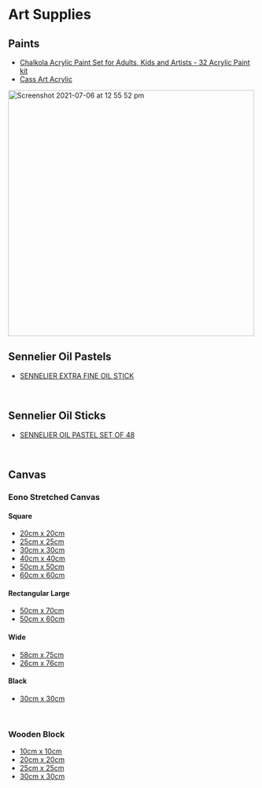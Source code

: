 # Art Supplies

## Paints

- [Chalkola Acrylic Paint Set for Adults, Kids and Artists - 32 Acrylic Paint kit](https://www.amazon.co.uk/dp/B07YP8MQZM/ref=sspa_dk_detail_5?psc=1&pd_rd_i=B07YP8MQZM&pd_rd_w=czEaB&pf_rd_p=8d6f1b33-e9e1-48a7-9bf6-fb23b68a35eb&pd_rd_wg=rcJ9y&pf_rd_r=WMT2S9KG45HRHFMBFKYQ&pd_rd_r=de2939ab-2d2a-48c1-b44d-fa54aa67e297&spLa=ZW5jcnlwdGVkUXVhbGlmaWVyPUEyMFJFSU5WVzE5R1FIJmVuY3J5cHRlZElkPUEwNTE2Nzk4QTFVSk80VEdIMzBBJmVuY3J5cHRlZEFkSWQ9QTAzNjE4MTExM01JRTRZOUZBMjVXJndpZGdldE5hbWU9c3BfZGV0YWlsJmFjdGlvbj1jbGlja1JlZGlyZWN0JmRvTm90TG9nQ2xpY2s9dHJ1ZQ==)
- [Cass Art Acrylic](https://www.cassart.co.uk/painting/acrylic-colour/acrylic-paint/cass-art-studio-acrylic.htm) 

<img width="500" alt="Screenshot 2021-07-06 at 12 55 52 pm" src="https://user-images.githubusercontent.com/11710404/124595930-89c86780-de59-11eb-9884-cd8a11daa1ee.png">


<br/>

## Sennelier Oil Pastels

- [SENNELIER EXTRA FINE OIL STICK](https://www.cassart.co.uk/painting/oil-colour/product-type-paint/sennelier-extra-fine-oil-stick.htm)

<br/>

## Sennelier Oil Sticks

- [SENNELIER OIL PASTEL SET OF 48](https://www.cassart.co.uk/drawing/pastels-1/product-type-oil-pastels/sennelier-oil-pastel-set-of-48-assorted-colours.htm)

<br/>

## Canvas

### Eono Stretched Canvas

#### Square
- [20cm x 20cm](https://www.amazon.co.uk/Eono-Amazon-Stretched-Canvas-Cotton/dp/B07WZSQ9KJ/ref=psdc_3063485031_t3_B0835282KM?th=1)
- [25cm x 25cm](https://www.amazon.co.uk/Eono-Amazon-Stretched-Canvas-Cotton/dp/B07X41KDM8/ref=psdc_3063485031_t3_B0835282KM?th=1)
- [30cm x 30cm](https://www.amazon.co.uk/Eono-Amazon-Stretched-Canvas-Cotton/dp/B07X41KDM8/ref=psdc_3063485031_t3_B0835282KM?th=1)
- [40cm x 40cm](https://www.amazon.co.uk/Eono-Amazon-Stretched-Canvas-Cotton/dp/B07X2X7G79/ref=psdc_3063485031_t3_B0835282KM?th=1)
- [50cm x 50cm](https://www.amazon.co.uk/Eono-Amazon-Stretched-Canvas-Cotton/dp/B07X5WC12H/ref=psdc_3063485031_t3_B0835282KM?th=1)
- [60cm x 60cm](https://www.amazon.co.uk/Eono-Amazon-Stretched-Canvas-Cotton/dp/B07X54P8XV/ref=psdc_3063485031_t3_B0835282KM?th=1)

#### Rectangular Large
- [50cm x 70cm](https://www.amazon.co.uk/Eono-Amazon-Stretched-Canvas-Cotton/dp/B07X1XG3KP/ref=psdc_3063485031_t3_B0835282KM?th=1)
- [50cm x 60cm](https://www.amazon.co.uk/Eono-Amazon-Stretched-Canvas-Cotton/dp/B07X41KYTQ/ref=psdc_3063485031_t3_B0835282KM?th=1)

#### Wide
- [58cm x 75cm](https://www.amazon.co.uk/Eono-Amazon-Stretched-Canvas-Cotton/dp/B07X2X8VVG/ref=psdc_3063485031_t3_B0835282KM?th=1)
- [26cm x 76cm](https://www.amazon.co.uk/Eono-Amazon-Stretched-Canvas-Cotton/dp/B07WZSNCRQ/ref=psdc_3063485031_t3_B0835282KM?th=1)

#### Black
- [30cm x 30cm](https://www.amazon.co.uk/Stretched-Painting-Acid-Free-Acrylic-Techniques/dp/B07Z6R62R9?ref_=ast_sto_dp&th=1&psc=1)

<br/>

### Wooden Block
- [10cm x 10cm](https://www.amazon.co.uk/Bright-Creations-Unfinished-Blocks-Crafts/dp/B07R51CY99/ref=pd_di_sccai_47/259-6252581-6164219?pd_rd_w=OOJBU&pf_rd_p=2529c273-c9d4-4495-807e-68ed4dfade5e&pf_rd_r=0NCSQACXB4ZFYFK9KRD3&pd_rd_r=d2025132-fe24-44e3-b108-d84c546db031&pd_rd_wg=O1RGM&pd_rd_i=B07R51CY99&psc=1)
- [20cm x 20cm](https://www.amazon.co.uk/JeogYong-Unfinished-Painting-Creative-Homemade/dp/B08G4D1BV8/ref=sr_1_4?dchild=1&keywords=mdf+board+50xm&qid=1625401728&s=kitchen&sr=1-4)
- [25cm x 25cm](https://www.amazon.co.uk/Wooden-Canvas-Pack-Painting-Encaustic/dp/B081X5376R/ref=pd_bxgy_img_1/259-6252581-6164219?pd_rd_w=W5MmO&pf_rd_p=e5130b5a-1765-4699-bcba-dfad57398256&pf_rd_r=RTY0GJNHV5RCGDAGQ5M8&pd_rd_r=50918620-737c-4b89-b9ff-8bb1e389ad6f&pd_rd_wg=oK9yh&pd_rd_i=B081X5376R&psc=1)
- [30cm x 30cm](https://www.amazon.co.uk/Wooden-Canvas-Pack-Painting-Encaustic/dp/B081X5DFJX/ref=pd_bxgy_1/259-6252581-6164219?pd_rd_w=uI6jR&pf_rd_p=e5130b5a-1765-4699-bcba-dfad57398256&pf_rd_r=M5S9Q2YBVQPRAE2VD5FS&pd_rd_r=a15d12ed-8cd0-445a-be5b-ea7719ac9906&pd_rd_wg=Z22LW&pd_rd_i=B081X5DFJX&psc=1)


